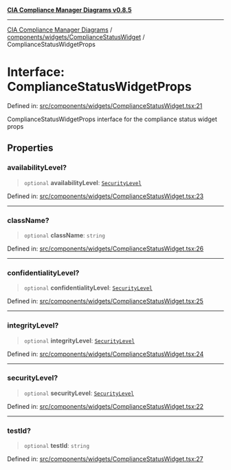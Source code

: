 [**CIA Compliance Manager Diagrams v0.8.5**](../../../../README.md)

***

[CIA Compliance Manager Diagrams](../../../../modules.md) / [components/widgets/ComplianceStatusWidget](../README.md) / ComplianceStatusWidgetProps

# Interface: ComplianceStatusWidgetProps

Defined in: [src/components/widgets/ComplianceStatusWidget.tsx:21](https://github.com/Hack23/cia-compliance-manager/blob/eca22610f41e5f6b6c0cece88769b1ffbe9db4bd/src/components/widgets/ComplianceStatusWidget.tsx#L21)

ComplianceStatusWidgetProps interface for the compliance status widget props

## Properties

### availabilityLevel?

> `optional` **availabilityLevel**: [`SecurityLevel`](../../../../types/cia/type-aliases/SecurityLevel.md)

Defined in: [src/components/widgets/ComplianceStatusWidget.tsx:23](https://github.com/Hack23/cia-compliance-manager/blob/eca22610f41e5f6b6c0cece88769b1ffbe9db4bd/src/components/widgets/ComplianceStatusWidget.tsx#L23)

***

### className?

> `optional` **className**: `string`

Defined in: [src/components/widgets/ComplianceStatusWidget.tsx:26](https://github.com/Hack23/cia-compliance-manager/blob/eca22610f41e5f6b6c0cece88769b1ffbe9db4bd/src/components/widgets/ComplianceStatusWidget.tsx#L26)

***

### confidentialityLevel?

> `optional` **confidentialityLevel**: [`SecurityLevel`](../../../../types/cia/type-aliases/SecurityLevel.md)

Defined in: [src/components/widgets/ComplianceStatusWidget.tsx:25](https://github.com/Hack23/cia-compliance-manager/blob/eca22610f41e5f6b6c0cece88769b1ffbe9db4bd/src/components/widgets/ComplianceStatusWidget.tsx#L25)

***

### integrityLevel?

> `optional` **integrityLevel**: [`SecurityLevel`](../../../../types/cia/type-aliases/SecurityLevel.md)

Defined in: [src/components/widgets/ComplianceStatusWidget.tsx:24](https://github.com/Hack23/cia-compliance-manager/blob/eca22610f41e5f6b6c0cece88769b1ffbe9db4bd/src/components/widgets/ComplianceStatusWidget.tsx#L24)

***

### securityLevel?

> `optional` **securityLevel**: [`SecurityLevel`](../../../../types/cia/type-aliases/SecurityLevel.md)

Defined in: [src/components/widgets/ComplianceStatusWidget.tsx:22](https://github.com/Hack23/cia-compliance-manager/blob/eca22610f41e5f6b6c0cece88769b1ffbe9db4bd/src/components/widgets/ComplianceStatusWidget.tsx#L22)

***

### testId?

> `optional` **testId**: `string`

Defined in: [src/components/widgets/ComplianceStatusWidget.tsx:27](https://github.com/Hack23/cia-compliance-manager/blob/eca22610f41e5f6b6c0cece88769b1ffbe9db4bd/src/components/widgets/ComplianceStatusWidget.tsx#L27)
